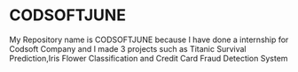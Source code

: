 # CODSOFTJUNE
My Repository name is CODSOFTJUNE because I have done a internship for Codsoft Company and I made 3 projects such as Titanic Survival Prediction,Iris Flower Classification and Credit Card Fraud Detection System
